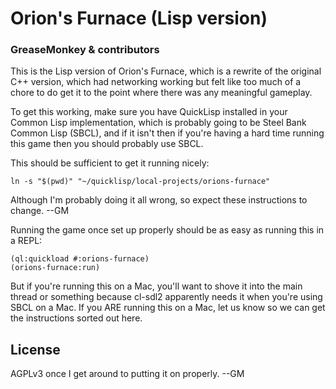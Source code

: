 # Orion's Furnace (Lisp version)
### GreaseMonkey & contributors

This is the Lisp version of Orion's Furnace, which is a rewrite of the original C++ version, which had networking working but felt like too much of a chore to do get it to the point where there was any meaningful gameplay.

To get this working, make sure you have QuickLisp installed in your Common Lisp implementation, which is probably going to be Steel Bank Common Lisp (SBCL), and if it isn't then if you're having a hard time running this game then you should probably use SBCL.

This should be sufficient to get it running nicely:

    ln -s "$(pwd)" "~/quicklisp/local-projects/orions-furnace"

Although I'm probably doing it all wrong, so expect these instructions to change. --GM

Running the game once set up properly should be as easy as running this in a REPL:

    (ql:quickload #:orions-furnace)
    (orions-furnace:run)

But if you're running this on a Mac, you'll want to shove it into the main thread or something because cl-sdl2 apparently needs it when you're using SBCL on a Mac. If you ARE running this on a Mac, let us know so we can get the instructions sorted out here.

## License

AGPLv3 once I get around to putting it on properly. --GM
